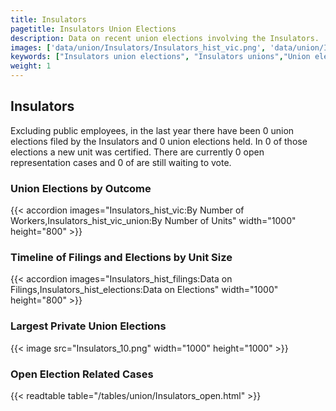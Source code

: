 ```yaml
---
title: Insulators
pagetitle: Insulators Union Elections
description: Data on recent union elections involving the Insulators.
images: ['data/union/Insulators/Insulators_hist_vic.png', 'data/union/Insulators/Insulators_hist_size.png', 'data/union/Insulators/Insulators_10.png']
keywords: ["Insulators union elections", "Insulators unions","Union elections"]
weight: 1
---
```

##  Insulators

Excluding public employees, in the last year there have been 0 union elections filed by the Insulators and 0 union elections held. In 0 of those elections a new unit was certified. There are currently 0 open representation cases and 0 of are still waiting to vote.

### Union Elections by Outcome
{{< accordion images="Insulators_hist_vic:By Number of Workers,Insulators_hist_vic_union:By Number of Units" width="1000" height="800" >}}

### Timeline of Filings and Elections by Unit Size
{{< accordion images="Insulators_hist_filings:Data on Filings,Insulators_hist_elections:Data on Elections" width="1000" height="800" >}}

### Largest Private Union Elections
{{< image src="Insulators_10.png" width="1000" height="1000"  >}}

### Open Election Related Cases
{{< readtable table="/tables/union/Insulators_open.html" >}}

